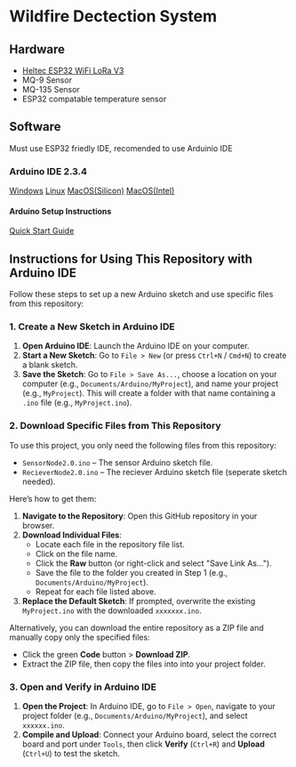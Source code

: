 # Wildfire Dectection System 

## Hardware
- [Heltec ESP32 WiFi LoRa V3]( https://heltec.org/project/wifi-lora-32-v3/)
- MQ-9 Sensor
- MQ-135 Sensor
- ESP32 compatable temperature sensor 

## Software 
Must use ESP32 friedly IDE, recomended to use Arduinio IDE 
### Arduino IDE 2.3.4
[Windows]( https://downloads.arduino.cc/arduino-ide/arduino-ide_2.3.4_Windows_64bit.exe )
[Linux](https://downloads.arduino.cc/arduino-ide/arduino-ide_2.3.4_Linux_64bit.AppImage)
[MacOS(Silicon)](https://downloads.arduino.cc/arduino-ide/arduino-ide_2.3.4_macOS_arm64.dmg)
[MacOS(Intel)]( https://downloads.arduino.cc/arduino-ide/arduino-ide_2.3.4_macOS_64bit.dmg)

#### Arduino Setup Instructions 
[Quick Start Guide](https://docs.heltec.org/en/node/esp32/esp32_general_docs/quick_start.html)

## Instructions for Using This Repository with Arduino IDE

Follow these steps to set up a new Arduino sketch and use specific files from this repository:

### 1. Create a New Sketch in Arduino IDE
1. **Open Arduino IDE**: Launch the Arduino IDE on your computer.
2. **Start a New Sketch**: Go to `File > New` (or press `Ctrl+N` / `Cmd+N`) to create a blank sketch.
3. **Save the Sketch**: Go to `File > Save As...`, choose a location on your computer (e.g., `Documents/Arduino/MyProject`), and name your project (e.g., `MyProject`). This will create a folder with that name containing a `.ino` file (e.g., `MyProject.ino`).

### 2. Download Specific Files from This Repository
To use this project, you only need the following files from this repository:
- `SensorNode2.0.ino` – The sensor Arduino sketch file.
- `RecieverNode2.0.ino` – The reciever Arduino sketch file (seperate sketch needed).

Here’s how to get them:
1. **Navigate to the Repository**: Open this GitHub repository in your browser.
2. **Download Individual Files**:
   - Locate each file in the repository file list.
   - Click on the file name. 
   - Click the **Raw** button (or right-click and select "Save Link As...").
   - Save the file to the folder you created in Step 1 (e.g., `Documents/Arduino/MyProject`).
   - Repeat for each file listed above.
3. **Replace the Default Sketch**: If prompted, overwrite the existing `MyProject.ino` with the downloaded `xxxxxxx.ino`.

Alternatively, you can download the entire repository as a ZIP file and manually copy only the specified files:
- Click the green **Code** button > **Download ZIP**.
- Extract the ZIP file, then copy the files into into your project folder.

### 3. Open and Verify in Arduino IDE
1. **Open the Project**: In Arduino IDE, go to `File > Open`, navigate to your project folder (e.g., `Documents/Arduino/MyProject`), and select `xxxxxx.ino`.
2. **Compile and Upload**: Connect your Arduino board, select the correct board and port under `Tools`, then click **Verify** (`Ctrl+R`) and **Upload** (`Ctrl+U`) to test the sketch.





